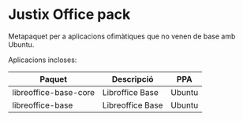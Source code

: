 # Justix Office pack

Metapaquet per a aplicacions ofimàtiques que no venen de base amb Ubuntu.

Aplicacions incloses:

| Paquet | Descripció | PPA |
|-------|-----------|----|
| libreoffice-base-core | Libroffice Base | Ubuntu  |
| libreoffice-base | Libreoffice Base | Ubuntu |
